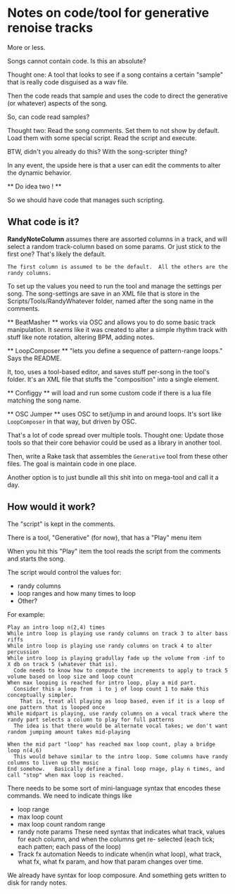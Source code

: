 # Notes on code/tool for generative renoise tracks #

More or less.


Songs cannot contain code. Is this an absolute?   

Thought one: A tool that looks to see if a song contains a certain "sample" that is really code disguised as a wav file.

Then the code reads that sample and uses the code to direct the generative (or whatever) aspects of the song.

So, can code read samples?

Thought two: Read the song comments.  Set them to not show by default. Load them with some special script. Read the script and execute.

BTW, didn't you already do this? With the song-scripter thing?

In any event, the upside here is that a user can edit the comments to alter the dynamic behavior.

** Do idea two ! **

So we should have code that manages such scripting. 

## What code is it? ##

**RandyNoteColumn**  assumes there are assorted columns in a track, and will select a random track-column based on some params.
Or just stick to the first one? That's likely the default.

`The first column is assumed to be the default.  All the others are the randy columns.`

To set up the values you need to run the tool and manage the settings per song.    The song-settings are save in an XML file that is store in the Scripts/Tools/RandyWhatever folder, named after the song name in the comments.

** BeatMasher ** works via OSC and allows you to do some basic track manipulation.  It *seems* like it was created to alter a simple rhythm track with stuff like note rotation, altering BPM, adding notes.


** LoopComposer ** "lets you define a sequence of pattern-range loops." Says the README.

It, too, uses a tool-based editor, and saves stuff per-song in the tool's folder.  It's an XML file that stuffs the "composition" into a single element.

** Configgy ** will load and run some custom code if there is a lua file matching the song name.

** OSC Jumper ** uses OSC to set/jump in and around loops. It's sort like `LoopComposer` in that way, but driven by OSC.


That's a lot of code spread over multiple tools.  Thought one: Update those tools so that their core behavior could be used as a library in another tool.

Then, write a Rake task that assembles the `Generative` tool from these other files.  The goal is maintain code in one place.

Another option is to just bundle all this shit into on mega-tool and call it a day. 


## How would it work? ##


The "script" is kept in the comments.

There is a tool, "Generative" (for now), that has a "Play" menu item

When you hit this "Play" item the tool reads the script from the comments and starts the song.

The script would control the values for:
 * randy columns
 * loop ranges and how many times to loop
 * Other?

For example:

    Play an intro loop n(2,4) times
    While intro loop is playing use randy columns on track 3 to alter bass riffs
    While intro loop is playing use randy columns on track 4 to alter percussion
    While intro loop is playing gradullay fade up the volume from -inf to X db on track 5 (whatever that is).
      Code needs to know how to compute the increments to apply to track 5 volume based on loop size and loop count
    When max looping is reached for intro loop, play a mid part.
      Consider this a loop from  i to j of loop count 1 to make this conceptually simpler.
        That is, treat all playing as loop based, even if it is a loop of one pattern that is looped once
    While midpart is playing, use randy columns on a vocal track where the randy part selects a column to play for full patterns
      The idea is that there would be alternate vocal takes; we don't want random jumping amount takes mid-playing

    When the mid part "loop" has reached max loop count, play a bridge loop n(4,6)
      This would behave similar to the intro loop. Some columns have randy columns to liven up the music
    End somehow.   Basically define a final loop rnage, play n times, and call "stop" when max loop is reached.

There needs to be some sort of mini-language syntax that encodes these commands.
We need to indicate things like 
- loop range
- max loop count
- max loop count random range
- randy note params
  These need syntax that indicates what track, values for each column, and when the columns get re- selected (each tick; each patten; each pass of the loop)
- Track fx automation
  Needs to indicate when(in what loop), what track, what fx, what fx param, and how that param changes over time.

We already have syntax for loop composure.  And something gets written to disk for randy notes.



